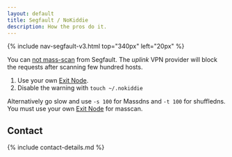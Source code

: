 ```yaml
---
layout: default
title: Segfault / NoKiddie
description: How the pros do it.
---
```


<!-- Begin of ugly CSS navigation styling hack -->
<style>a[href$="/nokiddie/"] { font-weight: bold; }</style>
<!-- End of ugly CSS navigation styling hack -->

{% include nav-segfault-v3.html top="340px" left="20px" %}

<!-- <div style="text-align:center"><h1>Frequently Asked Questions</h1></div> -->

<!-- <div style="width:80%; margin:auto">
</div> -->

You can [not mass-scan](../../faq/#scan) from Segfault. The *uplink* VPN provider will block the requests after scanning few hundred hosts.

1. Use your own [Exit Node](../../wireguard).
1. Disable the warning with `touch ~/.nokiddie`

Alternatively go slow and use `-s 100` for Massdns and `-t 100` for shuffledns.
You must use your own [Exit Node](../../wireguard) for masscan.

## Contact

{% include contact-details.md %}
